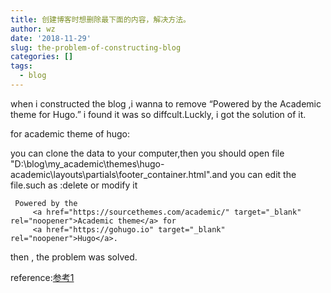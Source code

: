 ```yaml
---
title: 创建博客时想删除最下面的内容，解决方法。
author: wz
date: '2018-11-29'
slug: the-problem-of-constructing-blog
categories: []
tags:
  - blog
---
```


 when i constructed the blog ,i wanna to remove “Powered by the Academic theme for Hugo.” i found it was so diffcult.Luckly, i got the solution of it.
 
 for academic theme of hugo:
 
 you can clone the data to your computer,then you should open file "D:\blog\my_academic\themes\hugo-academic\layouts\partials\footer_container.html".and you can edit the file.such as :delete or modify it<br>
 ```{r}
  Powered by the
      <a href="https://sourcethemes.com/academic/" target="_blank" rel="noopener">Academic theme</a> for
      <a href="https://gohugo.io" target="_blank" rel="noopener">Hugo</a>.
 ```
 
 then , the problem was solved.
 
 reference:[参考1](https://github.com/kakawait/hugo-tranquilpeak-theme/issues/243)
 